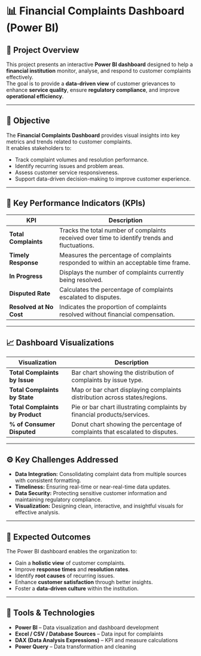 # 📊 Financial Complaints Dashboard (Power BI)

## 🏦 Project Overview
This project presents an interactive **Power BI dashboard** designed to help a **financial institution** monitor, analyse, and respond to customer complaints effectively.  
The goal is to provide a **data-driven view** of customer grievances to enhance **service quality**, ensure **regulatory compliance**, and improve **operational efficiency**.

---

## 🎯 Objective
The **Financial Complaints Dashboard** provides visual insights into key metrics and trends related to customer complaints.  
It enables stakeholders to:
- Track complaint volumes and resolution performance.
- Identify recurring issues and problem areas.
- Assess customer service responsiveness.
- Support data-driven decision-making to improve customer experience.

---

## 🧮 Key Performance Indicators (KPIs)

| KPI | Description |
|-----|--------------|
| **Total Complaints** | Tracks the total number of complaints received over time to identify trends and fluctuations. |
| **Timely Response** | Measures the percentage of complaints responded to within an acceptable time frame. |
| **In Progress** | Displays the number of complaints currently being resolved. |
| **Disputed Rate** | Calculates the percentage of complaints escalated to disputes. |
| **Resolved at No Cost** | Indicates the proportion of complaints resolved without financial compensation. |

---

## 📈 Dashboard Visualizations

| Visualization | Description |
|----------------|-------------|
| **Total Complaints by Issue** | Bar chart showing the distribution of complaints by issue type. |
| **Total Complaints by State** | Map or bar chart displaying complaints distribution across states/regions. |
| **Total Complaints by Product** | Pie or bar chart illustrating complaints by financial products/services. |
| **% of Consumer Disputed** | Donut chart showing the percentage of complaints that escalated to disputes. |

---

## ⚙️ Key Challenges Addressed
- **Data Integration:** Consolidating complaint data from multiple sources with consistent formatting.  
- **Timeliness:** Ensuring real-time or near-real-time data updates.  
- **Data Security:** Protecting sensitive customer information and maintaining regulatory compliance.  
- **Visualization:** Designing clean, interactive, and insightful visuals for effective analysis.  

---

## 🚀 Expected Outcomes
The Power BI dashboard enables the organization to:
- Gain a **holistic view** of customer complaints.
- Improve **response times** and **resolution rates**.
- Identify **root causes** of recurring issues.
- Enhance **customer satisfaction** through better insights.
- Foster a **data-driven culture** within the institution.

---

## 🧰 Tools & Technologies
- **Power BI** – Data visualization and dashboard development  
- **Excel / CSV / Database Sources** – Data input for complaints  
- **DAX (Data Analysis Expressions)** – KPI and measure calculations  
- **Power Query** – Data transformation and cleaning  


